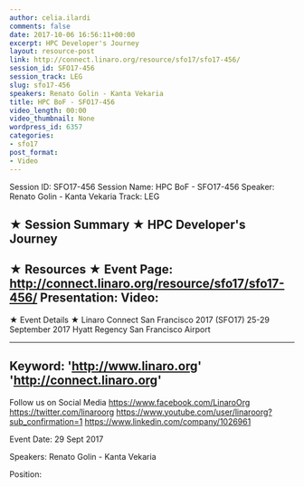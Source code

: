 ```yaml
---
author: celia.ilardi
comments: false
date: 2017-10-06 16:56:11+00:00
excerpt: HPC Developer's Journey
layout: resource-post
link: http://connect.linaro.org/resource/sfo17/sfo17-456/
session_id: SFO17-456
session_track: LEG
slug: sfo17-456
speakers: Renato Golin - Kanta Vekaria
title: HPC BoF - SFO17-456
video_length: 00:00
video_thumbnail: None
wordpress_id: 6357
categories:
- sfo17
post_format:
- Video
---
```


Session ID: SFO17-456
Session Name: HPC BoF - SFO17-456
Speaker: Renato Golin - Kanta Vekaria
Track: LEG


★ Session Summary ★
HPC Developer's Journey
---------------------------------------------------
★ Resources ★
Event Page: http://connect.linaro.org/resource/sfo17/sfo17-456/
Presentation: 
Video: 
 ---------------------------------------------------

★ Event Details ★
Linaro Connect San Francisco 2017 (SFO17)
25-29 September 2017
Hyatt Regency San Francisco Airport

---------------------------------------------------
Keyword: 
'http://www.linaro.org'
'http://connect.linaro.org'
---------------------------------------------------
Follow us on Social Media
https://www.facebook.com/LinaroOrg
https://twitter.com/linaroorg
https://www.youtube.com/user/linaroorg?sub_confirmation=1
https://www.linkedin.com/company/1026961

Event Date: 29 Sept 2017

Speakers: Renato Golin - Kanta Vekaria

Position: 
